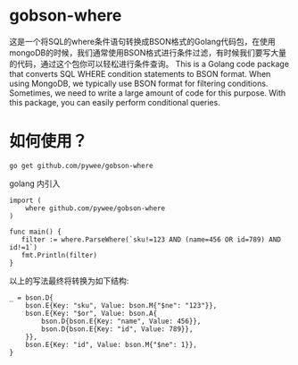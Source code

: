 # gobson-where

这是一个将SQL的where条件语句转换成BSON格式的Golang代码包，在使用mongoDB的时候，我们通常使用BSON格式进行条件过滤，有时候我们要写大量的代码，通过这个包你可以轻松进行条件查询。
This is a Golang code package that converts SQL WHERE condition statements to BSON format. When using MongoDB, we typically use BSON format for filtering conditions. Sometimes, we need to write a large amount of code for this purpose. With this package, you can easily perform conditional queries.


# 如何使用？

```golang
go get github.com/pywee/gobson-where
```

golang 内引入
```golang
import (
    where github.com/pywee/gobson-where
)

func main() {
   filter := where.ParseWhere(`sku!=123 AND (name=456 OR id=789) AND id!=1`) 
   fmt.Println(filter)
}

```

以上的写法最终将转换为如下结构:
```
_ = bson.D{
    bson.E{Key: "sku", Value: bson.M{"$ne": "123"}},
    bson.E{Key: "$or", Value: bson.A{
        bson.D{bson.E{Key: "name", Value: 456}},
        bson.D{bson.E{Key: "id", Value: 789}},
    }},
    bson.E{Key: "id", Value: bson.M{"$ne": 1}},
}
```

